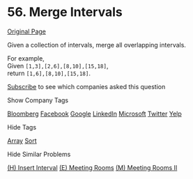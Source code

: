# 56. Merge Intervals

[Original Page](https://leetcode.com/problems/merge-intervals/)

Given a collection of intervals, merge all overlapping intervals.

For example,  
Given `[1,3],[2,6],[8,10],[15,18]`,  
return `[1,6],[8,10],[15,18]`.

<div>

[Subscribe](/subscribe/) to see which companies asked this question

</div>

<div>

<div id="company_tags" class="btn btn-xs btn-warning">Show Company Tags</div>

<span class="hidebutton">[Bloomberg](/company/bloomberg/) [Facebook](/company/facebook/) [Google](/company/google/) [LinkedIn](/company/linkedin/) [Microsoft](/company/microsoft/) [Twitter](/company/twitter/) [Yelp](/company/yelp/)</span></div>

<div>

<div id="tags" class="btn btn-xs btn-warning">Hide Tags</div>

<span class="hidebutton" style="display: inline;">[Array](/tag/array/) [Sort](/tag/sort/)</span></div>

<div>

<div id="similar" class="btn btn-xs btn-warning">Hide Similar Problems</div>

<span class="hidebutton" style="display: inline;">[(H) Insert Interval](/problems/insert-interval/) [(E) Meeting Rooms](/problems/meeting-rooms/) [(M) Meeting Rooms II](/problems/meeting-rooms-ii/)</span></div>